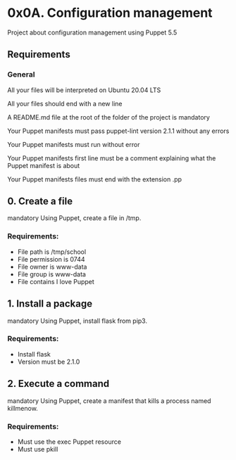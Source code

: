 # 0x0A. Configuration management

Project about configuration management using Puppet 5.5

## Requirements
### General
All your files will be interpreted on Ubuntu 20.04 LTS

All your files should end with a new line

A README.md file at the root of the folder of the project is mandatory

Your Puppet manifests must pass puppet-lint version 2.1.1 without any errors

Your Puppet manifests must run without error

Your Puppet manifests first line must be a comment explaining what the Puppet manifest is about

Your Puppet manifests files must end with the extension .pp


## 0. Create a file
mandatory
Using Puppet, create a file in /tmp.

### Requirements:

- File path is /tmp/school
- File permission is 0744
- File owner is www-data
- File group is www-data
- File contains I love Puppet

## 1. Install a package
mandatory
Using Puppet, install flask from pip3.

### Requirements:

- Install flask
- Version must be 2.1.0


## 2. Execute a command
mandatory
Using Puppet, create a manifest that kills a process named killmenow.

### Requirements:

- Must use the exec Puppet resource
- Must use pkill
